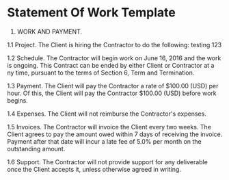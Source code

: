 # Statement Of Work Template

<!--From Bonsia-->
1. WORK AND PAYMENT.

1.1 Project. The Client is hiring the Contractor to do the following: testing 123

1.2 Schedule. The Contractor will begin work on June 16, 2016 and the work is ongoing. This Contract can be ended by either Client or Contractor at a
ny time, pursuant to the terms of Section 6, Term and Termination.

1.3 Payment. The Client will pay the Contractor a rate of $100.00
(USD) per hour. Of this, the Client will pay the Contractor $100.00 (USD) before work begins.

1.4 Expenses. The Client will not reimburse the Contractor's expenses.

1.5 Invoices. The Contractor will invoice the Client every two weeks. The Client agrees to pay the amount owed within 7 days of receiving the invoice. Payment after that date will incur a late fee of 5.0% per month on the outstanding amount.

1.6 Support. The Contractor will not provide support for any deliverable once the Client accepts it, unless otherwise agreed in writing.

